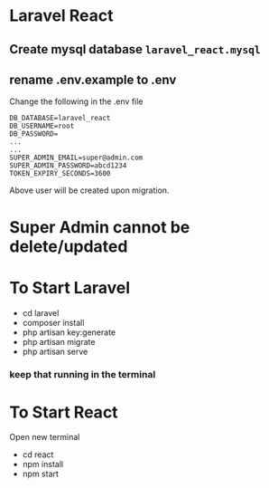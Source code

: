 # Laravel React

## Create mysql database `laravel_react.mysql`

## rename .env.example to .env
Change the following in the .env file
```
DB_DATABASE=laravel_react
DB_USERNAME=root
DB_PASSWORD=
...
...
SUPER_ADMIN_EMAIL=super@admin.com
SUPER_ADMIN_PASSWORD=abcd1234
TOKEN_EXPIRY_SECONDS=3600
```
Above user will be created upon migration.
# Super Admin cannot be delete/updated

# To Start Laravel
- cd laravel
- composer install
- php artisan key:generate
- php artisan migrate
- php artisan serve
### keep that running in the terminal

# To Start React
Open new terminal
- cd react
- npm install
- npm start